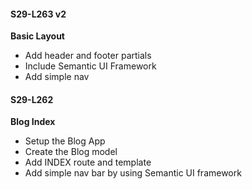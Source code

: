 #### S29-L263 v2  
**Basic Layout**  
* Add header and footer partials  
* Include Semantic UI Framework   
* Add simple nav  

#### S29-L262  
**Blog Index**  
* Setup the Blog App  
* Create the Blog model  
* Add INDEX route and template  
* Add simple nav bar by using Semantic UI framework  
